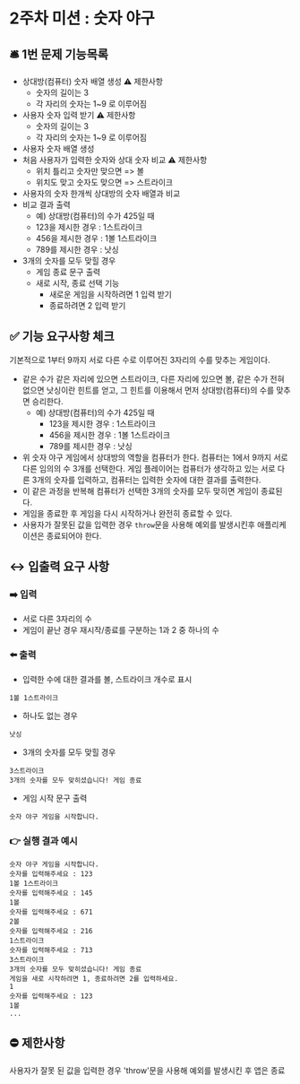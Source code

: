 # 2주차 미션 : 숫자 야구


## 🛎 1번 문제 기능목록

- 상대방(컴퓨터) 숫자 배열 생성
    ⚠️ 제한사항
    - 숫자의 길이는 3 
    - 각 자리의 숫자는 1~9 로 이루어짐
- 사용자 숫자 입력 받기
    ⚠️ 제한사항
    - 숫자의 길이는 3
    - 각 자리의 숫자는 1~9 로 이루어짐
- 사용자 숫자 배열 생성
- 처음 사용자가 입력한 숫자와 상대 숫자 비교
    ⚠️ 제한사항
    - 위치 틀리고 숫자만 맞으면 => 볼
    - 위치도 맞고 숫자도 맞으면 => 스트라이크
- 사용자의 숫자 한개씩 상대방의 숫자 배열과 비교
- 비교 결과 출력
    - 예) 상대방(컴퓨터)의 수가 425일 때
    - 123을 제시한 경우 : 1스트라이크
    - 456을 제시한 경우 : 1볼 1스트라이크
    - 789를 제시한 경우 : 낫싱
- 3개의 숫자를 모두 맞힐 경우 
    - 게임 종료 문구 출력
    - 새로 시작, 종료 선택 기능
        - 새로운 게임을 시작하려면 1 입력 받기
        - 종료하려면 2 입력 받기

## ✅ 기능 요구사항 체크


기본적으로 1부터 9까지 서로 다른 수로 이루어진 3자리의 수를 맞추는 게임이다.

- 같은 수가 같은 자리에 있으면 스트라이크, 다른 자리에 있으면 볼, 같은 수가 전혀 없으면 낫싱이란 힌트를 얻고, 그 힌트를 이용해서 먼저 상대방(컴퓨터)의 수를 맞추면 승리한다.
  - 예) 상대방(컴퓨터)의 수가 425일 때
    - 123을 제시한 경우 : 1스트라이크
    - 456을 제시한 경우 : 1볼 1스트라이크
    - 789를 제시한 경우 : 낫싱
- 위 숫자 야구 게임에서 상대방의 역할을 컴퓨터가 한다. 컴퓨터는 1에서 9까지 서로 다른 임의의 수 3개를 선택한다. 게임 플레이어는 컴퓨터가 생각하고 있는 서로 다른 3개의 숫자를 입력하고, 컴퓨터는 입력한 숫자에 대한
  결과를 출력한다.
- 이 같은 과정을 반복해 컴퓨터가 선택한 3개의 숫자를 모두 맞히면 게임이 종료된다.
- 게임을 종료한 후 게임을 다시 시작하거나 완전히 종료할 수 있다.
- 사용자가 잘못된 값을 입력한 경우 `throw`문을 사용해 예외를 발생시킨후 애플리케이션은 종료되어야 한다.


## ↔️ 입출력 요구 사항


### ➡️ 입력

- 서로 다른 3자리의 수
- 게임이 끝난 경우 재시작/종료를 구분하는 1과 2 중 하나의 수

### ⬅️ 출력

- 입력한 수에 대한 결과를 볼, 스트라이크 개수로 표시

```
1볼 1스트라이크
```

- 하나도 없는 경우

```
낫싱
```

- 3개의 숫자를 모두 맞힐 경우

```
3스트라이크
3개의 숫자를 모두 맞히셨습니다! 게임 종료
```

- 게임 시작 문구 출력

```
숫자 야구 게임을 시작합니다.
```

### 👉 실행 결과 예시

```
숫자 야구 게임을 시작합니다.
숫자를 입력해주세요 : 123
1볼 1스트라이크
숫자를 입력해주세요 : 145
1볼
숫자를 입력해주세요 : 671
2볼
숫자를 입력해주세요 : 216
1스트라이크
숫자를 입력해주세요 : 713
3스트라이크
3개의 숫자를 모두 맞히셨습니다! 게임 종료
게임을 새로 시작하려면 1, 종료하려면 2를 입력하세요.
1
숫자를 입력해주세요 : 123
1볼
...
```

## ⛔️ 제한사항

사용자가 잘못 된 값을 입력한 경우 'throw'문을 사용해 예외를 발생시킨 후 앱은 종료
